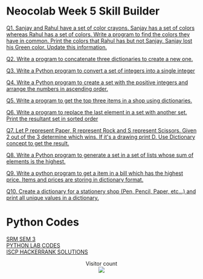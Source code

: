 # Neocolab Week 5 Skill Builder

[Q1. Sanjay and Rahul have a set of color crayons. Sanjay has a set of colors whereas Rahul has a set of colors. Write a program to find the colors they have in common. Print the colors that Rahul has but not Sanjay. Sanjay lost his Green color. Update this information.](https://github.com/atharva-narkhede/Python/blob/main/Week%205/Skill%20builder/Sanjay_and_Rahul.py)

[Q2. Write a program to concatenate three dictionaries to create a new one.](https://github.com/atharva-narkhede/Python/blob/main/Week%205/Skill%20builder/concatenate_three_dictionaries.py)

[Q3. Write a Python program to convert a set of integers into a single integer](https://github.com/atharva-narkhede/Python/blob/main/Week%205/Skill%20builder/convert_a_set_of_integers.py)

[Q4. Write a Python program to create a set with the positive integers and arrange the numbers in ascending order.](https://github.com/atharva-narkhede/Python/blob/main/Week%205/Skill%20builder/create_a_set_with_the_positive_integers.py)

[Q5. Write a program to get the top three items in a shop using dictionaries.](https://github.com/atharva-narkhede/Python/blob/main/Week%205/Skill%20builder/get_the_top_three_items.py)

[Q6. Write a program to replace the last element in a set with another set. Print the resultant set in sorted order](https://github.com/atharva-narkhede/Python/blob/main/Week%205/Skill%20builder/replace%20the%20last%20element.py)

[Q7. Let P represent Paper, R represent Rock and S represent Scissors. Given 2 out of the 3 determine which wins. If it's a drawing print D. Use Dictionary concept to get the result.](https://github.com/atharva-narkhede/Python/blob/main/Week%205/Skill%20builder/rock%20paper%20scissor.py)

[Q8. Write a Python program to generate a set in a set of lists whose sum of elements is the highest.](https://github.com/atharva-narkhede/Python/blob/main/Week%205/Skill%20builder/Generate_set.py)

[Q9. Write a python program to get a item in a bill which has the highest price. Items and prices are storing in dictionary format.](https://github.com/atharva-narkhede/Python/blob/main/Week%205/Skill%20builder/highest_price.py)

[Q10. Create a dictionary for a stationery shop (Pen, Pencil, Paper, etc…) and print all unique values in a dictionary.](https://github.com/atharva-narkhede/Python/blob/main/Week%205/Skill%20builder/Stationery_shop.py)

# Python Codes
[SRM SEM 3](https://github.com/atharva-narkhede/SRM-Sem3)\
[PYTHON LAB CODES](https://github.com/atharva-narkhede/SRM-Sem3/tree/main/Python/Lab)\
[ISCP HACKERRANK SOLUTIONS](https://github.com/THUNDERANKUSH/HACKERRANK-CODES)

<p align="center"> 
  Visitor count<br>
  <img src="https://profile-counter.glitch.me/atharva-narkhede-pythonw5sk/count.svg" />
</p>


